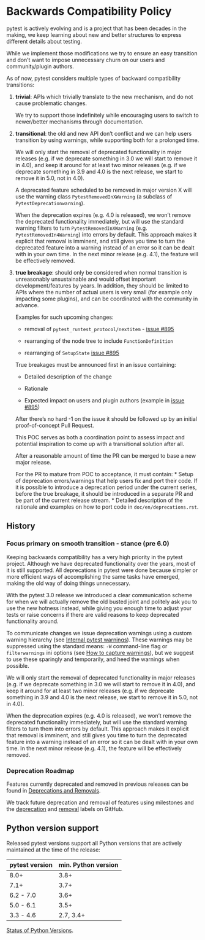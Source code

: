 # Backwards Compatibility Policy

pytest is actively evolving and is a project that has been decades in the making, we keep learning about new and better structures to express different details about testing.

While we implement those modifications we try to ensure an easy transition and don’t want to impose unnecessary churn on our users and community/plugin authors.

As of now, pytest considers multiple types of backward compatibility transitions:

1. **trivial**: APIs which trivially translate to the new mechanism, and do not cause problematic changes.

    We try to support those indefinitely while encouraging users to switch to newer/better mechanisms through documentation.

2. **transitional**: the old and new API don’t conflict and we can help users transition by using warnings, while supporting both for a prolonged time.

    We will only start the removal of deprecated functionality in major releases (e.g. if we deprecate something in 3.0 we will start to remove it in 4.0), and keep it around for at least two minor releases (e.g. if we deprecate something in 3.9 and 4.0 is the next release, we start to remove it in 5.0, not in 4.0).

    A deprecated feature scheduled to be removed in major version X will use the warning class `PytestRemovedInXWarning` (a subclass of `PytestDeprecationwarning`).

    When the deprecation expires (e.g. 4.0 is released), we won’t remove the deprecated functionality immediately, but will use the standard warning filters to turn `PytestRemovedInXWarning` (e.g. `PytestRemovedIn4Warning`) into errors by default. This approach makes it explicit that removal is imminent, and still gives you time to turn the deprecated feature into a warning instead of an error so it can be dealt with in your own time. In the next minor release (e.g. 4.1), the feature will be effectively removed.

3. **true breakage**: should only be considered when normal transition is unreasonably unsustainable and would offset important development/features by years. In addition, they should be limited to APIs where the number of actual users is very small (for example only impacting some plugins), and can be coordinated with the community in advance.

    Examples for such upcoming changes:

    - removal of `pytest_runtest_protocol/nextitem` - [issue #895](https://github.com/pytest-dev/pytest/issues/895)

    - rearranging of the node tree to include `FunctionDefinition`

    - rearranging of `SetupState` [issue #895](https://github.com/pytest-dev/pytest/issues/895)

    True breakages must be announced first in an issue containing:

    - Detailed description of the change

    - Rationale

    - Expected impact on users and plugin authors (example in [issue #895](https://github.com/pytest-dev/pytest/issues/895))

    After there’s no hard -1 on the issue it should be followed up by an initial proof-of-concept Pull Request.

    This POC serves as both a coordination point to assess impact and potential inspiration to come up with a transitional solution after all.

    After a reasonable amount of time the PR can be merged to base a new major release.

    For the PR to mature from POC to acceptance, it must contain: * Setup of deprecation errors/warnings that help users fix and port their code. If it is possible to introduce a deprecation period under the current series, before the true breakage, it should be introduced in a separate PR and be part of the current release stream. * Detailed description of the rationale and examples on how to port code in `doc/en/deprecations.rst`.

## History

### Focus primary on smooth transition - stance (pre 6.0)

Keeping backwards compatibility has a very high priority in the pytest project. Although we have deprecated functionality over the years, most of it is still supported. All deprecations in pytest were done because simpler or more efficient ways of accomplishing the same tasks have emerged, making the old way of doing things unnecessary.

With the pytest 3.0 release we introduced a clear communication scheme for when we will actually remove the old busted joint and politely ask you to use the new hotness instead, while giving you enough time to adjust your tests or raise concerns if there are valid reasons to keep deprecated functionality around.

To communicate changes we issue deprecation warnings using a custom warning hierarchy (see [Internal pytest warnings](https://docs.pytest.org/en/latest/how-to/capture-warnings.html#internal-warnings)). These warnings may be suppressed using the standard means: `-W` command-line flag or `filterwarnings` ini options (see [How to capture warnings](https://docs.pytest.org/en/latest/how-to/capture-warnings.html#warnings)), but we suggest to use these sparingly and temporarily, and heed the warnings when possible.

We will only start the removal of deprecated functionality in major releases (e.g. if we deprecate something in 3.0 we will start to remove it in 4.0), and keep it around for at least two minor releases (e.g. if we deprecate something in 3.9 and 4.0 is the next release, we start to remove it in 5.0, not in 4.0).

When the deprecation expires (e.g. 4.0 is released), we won’t remove the deprecated functionality immediately, but will use the standard warning filters to turn them into errors by default. This approach makes it explicit that removal is imminent, and still gives you time to turn the deprecated feature into a warning instead of an error so it can be dealt with in your own time. In the next minor release (e.g. 4.1), the feature will be effectively removed.

### Deprecation Roadmap

Features currently deprecated and removed in previous releases can be found in [Deprecations and Removals](https://docs.pytest.org/en/latest/deprecations.html#deprecations).

We track future deprecation and removal of features using milestones and the [deprecation](https://github.com/pytest-dev/pytest/issues?q=label%3A%22type%3A+deprecation%22) and [removal](https://github.com/pytest-dev/pytest/labels/type%3A%20removal) labels on GitHub.

## Python version support

Released pytest versions support all Python versions that are actively maintained at the time of the release:

| pytest version | min. Python version |
|----------------|---------------------|
| 8.0+           | 3.8+                |
| 7.1+           | 3.7+                |
| 6.2 - 7.0      | 3.6+                |
| 5.0 - 6.1      | 3.5+                |
| 3.3 - 4.6      | 2.7, 3.4+           |

[Status of Python Versions](https://devguide.python.org/versions/).